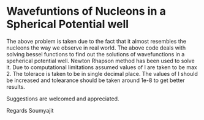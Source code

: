 # Wavefuntions of Nucleons in a Spherical Potential well
The above problem is taken due to the fact that it almost resembles the nucleons the way we observe in real world. The above code deals with solving bessel functions to find out the solutions of wavefunctions in a speherical potential well. Newton Rhapson method has been used to solve it. Due to computational limitations assumed values of l are taken to be max 2. The tolerace is taken to be in single decimal place. The values of l should be increased and tolearance should be taken around 1e-8 to get better results. 

Suggestions are welcomed and appreciated. 

Regards
Soumyajit
